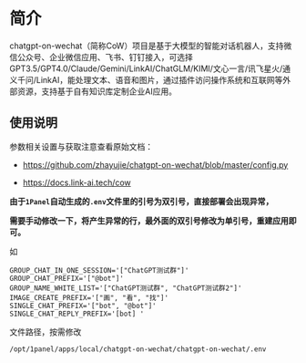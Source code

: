 # 简介

chatgpt-on-wechat（简称CoW）项目是基于大模型的智能对话机器人，支持微信公众号、企业微信应用、飞书、钉钉接入，可选择GPT3.5/GPT4.0/Claude/Gemini/LinkAI/ChatGLM/KIMI/文心一言/讯飞星火/通义千问/LinkAI，能处理文本、语音和图片，通过插件访问操作系统和互联网等外部资源，支持基于自有知识库定制企业AI应用。


## 使用说明

参数相关设置与获取注意查看原始文档：

- https://github.com/zhayujie/chatgpt-on-wechat/blob/master/config.py

- https://docs.link-ai.tech/cow


**由于`1Panel`自动生成的`.env`文件里的引号为双引号，直接部署会出现异常，**

**需要手动修改一下，将产生异常的行，最外面的双引号修改为单引号，重建应用即可。**

如

```
GROUP_CHAT_IN_ONE_SESSION='["ChatGPT测试群"]'
GROUP_CHAT_PREFIX='["@bot"]'
GROUP_NAME_WHITE_LIST='["ChatGPT测试群", "ChatGPT测试群2"]'
IMAGE_CREATE_PREFIX='["画", "看", "找"]'
SINGLE_CHAT_PREFIX='["bot", "@bot"]'
SINGLE_CHAT_REPLY_PREFIX='[bot] '
```

文件路径，按需修改
```
/opt/1panel/apps/local/chatgpt-on-wechat/chatgpt-on-wechat/.env
```